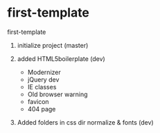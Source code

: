 first-template
==============

first-template


1) initialize project (master)

2) added HTML5boilerplate (dev)

	- Modernizer
	- jQuery dev
	- IE classes
	- Old browser warning
	- favicon
	- 404 page

3) Added folders in css dir normalize & fonts (dev)